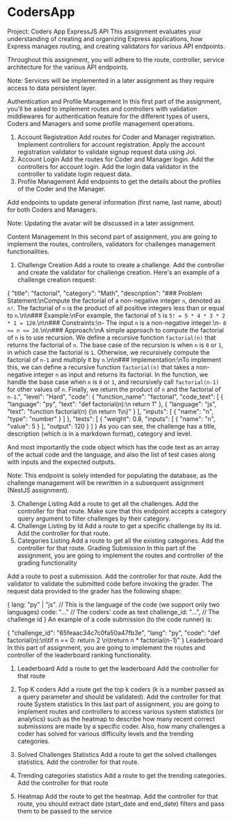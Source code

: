 # CodersApp

Project: Coders App ExpressJS API
This assignment evaluates your understanding of creating and organizing Express applications, how Express manages routing, and creating validators for various API endpoints.

Throughout this assignment, you will adhere to the route, controller, service architecture for the various API endpoints.

Note: Services will be implemented in a later assignment as they require access to data persistent layer.

Authentication and Profile Management
In this first part of the assignment, you'll be asked to implement routes and controllers with validation middlewares for authentication feature for the different types of users, Coders and Managers and some profile management operations.

1. Account Registration
Add routes for Coder and Manager registration.
Implement controllers for account registration.
Apply the account registration validator to validate signup request data using Joi.
2. Account Login
Add the routes for Coder and Manager login.
Add the controllers for account login.
Add the login data validator in the controller to validate login request data.
3. Profile Management
Add endpoints to get the details about the profiles of the Coder and the Manager.

Add endpoints to update general information (first name, last name, about) for both Coders and Managers.

Note: Updating the avatar will be discussed in a later assignment.

Content Management
In this second part of assignment, you are going to implement the routes, controllers, validators for challenges management functionalities.

1. Challenge Creation
Add a route to create a challenge.
Add the controller and create the validator for challenge creation.
Here's an example of a challenge creation request:

{
  "title": "factorial",
  "category": "Math",
  "description": "### Problem Statement:\nCompute the factorial of a non-negative integer `n`, denoted as `n!`. The factorial of `n` is the product of all positive integers less than or equal to `n`.\n\n### Example:\nFor example, the factorial of `5` is `5! = 5 * 4 * 3 * 2 * 1 = 120`.\n\n### Constraints:\n- The input `n` is a non-negative integer.\n- `0 <= n <= 20`.\n\n### Approach:\nA simple approach to compute the factorial of `n` is to use recursion. We define a recursive function `factorial(n)` that returns the factorial of `n`. The base case of the recursion is when `n` is `0` or `1`, in which case the factorial is `1`. Otherwise, we recursively compute the factorial of `n-1` and multiply it by `n`.\n\n### Implementation:\nTo implement this, we can define a recursive function `factorial(n)` that takes a non-negative integer `n` as input and returns its factorial. In the function, we handle the base case when `n` is `0` or `1`, and recursively call `factorial(n-1)` for other values of `n`. Finally, we return the product of `n` and the factorial of `n-1`.",
  "level": "Hard",
  "code": {
    "function_name": "factorial",
    "code_text": [
      {
        "language": "py",
        "text": "def factorial(n):\n    return 1"
      },
      {
        "language": "js",
        "text": "function factorial(n) {\n return 1\n}"
      }
    ],
    "inputs": [
      {
        "name": "n",
        "type": "number"
      }
    ]
  },
  "tests": [
    {
      "weight": 0.8,
      "inputs": [
        {
          "name": "n",
          "value": 5
        }
      ],
      "output": 120
    }
  ]
}
As you can see, the challenge has a title, description (which is in a markdown format), category and level.

And most importantly the code object which has the code text as an array of the actual code and the language, and also the list of test cases along with inputs and the expected outputs.

Note: This endpoint is solely intended for populating the database, as the challenge management will be rewritten in a subsequent assignment (NestJS assignment).

3. Challenge Listing
Add a route to get all the challenges.
Add the controller for that route.
Make sure that this endpoint accepts a category query argument to filter challenges by their category.
4. Challenge Listing by Id
Add a route to get a specific challenge by its id.
Add the controller for that route.
5. Categories Listing
Add a route to get all the existing categories.
Add the controller for that route.
Grading Submission
In this part of the assignment, you are going to implement the routes and controller of the grading functionality

Add a route to post a submission.
Add the controller for that route.
Add the validator to validate the submitted code before invoking the grader.
The request data provided to the grader has the following shape:

{
  lang: "py" | "js".    // This is the language of the code (we support only two languages)
  code: "..."           // The coders' code as text
  challenge_id: "...",  // The challenge id
}
An example of a code submission (to the code runner) is:

{
  "challenge_id": "65feaac34c7c0fa50a47fb3e",
  "lang": "py",
  "code": "def factorial(n):\n\tif n == 0: return 2 \n\treturn n * factorial(n-1)"
}
Leaderboard
In this part of assignment, you are going to implement the routes and controller of the leaderboard ranking functionality.

1. Leaderboard
Add a route to get the leaderboard
Add the controller for that route
2. Top K coders
Add a route get the top k coders (k is a number passed as a query parameter and should be validated).
Add the controller for that route
System statistics
In this last part of assignment, you are going to implement routes and controllers to access various system statistics (or analytics) such as the heatmap to describe how many recent correct submissions are made by a specific coder. Also, how many challenges a coder has solved for various difficulty levels and the trending categories.

1. Solved Challenges Statistics
Add a route to get the solved challenges statistics.
Add the controller for that route.
2. Trending categories statistics
Add a route to get the trending categories.
Add the controller for that route
3. Heatmap
Add the route to get the heatmap.
Add the controller for that route, you should extract date (start_date and end_date) filters and pass them to be passed to the service
